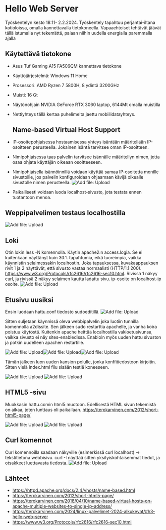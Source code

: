 # Hello Web Server
Työskentelyn kesto 18:11- 2.2.2024. Työskentely tapahtuu perjantai-iltana kotioloissa, omalla kannettavalla tietokoneella. Vapaaehtoiset tehtävät jäävät tällä istumalla nyt tekemättä, palaan niihin uudella energialla paremmalla ajalla

## Käytettävä tietokone
- Asus Tuf Gaming A15 FA506QM kannettava tietokone
- Käyttöjärjestelmä: Windows 11 Home
- Prosessori: AMD Ryzen 7 5800H, 8 ydintä 3200GHz
- Muisti: 16 Gt
- Näytönohjain NVIDIA GeForce RTX 3060 laptop, 6144Mt omalla muistilla
- Nettiyhteys tällä kertaa puhelimelta jaettu mobiilidatayhteys.

  ## Name-based Virtual Host Support
- IP-osoitepohjaisessa hostaamisessa yhteys isäntään määritellään IP-osoitteen perusteella. Jokainen isäntä tarvitsee oman IP-osoitteen.
- Nimipohjaisessa taas palvelin tarvitsee isännälle määritellyn nimen, jotta osaa ohjata käyttäjän oikeaan osoitteeseen.
- Nimipohjaisella isännöinnillä voidaan käyttää samaa IP-osoitetta monille sivustoille, jos palvelin konfiguroidaan ohjaamaan kävijä oikealle sivustolle nimen perusteella.
![Add file: Upload](h3_virtual_host_config.png)
- Paikallisesti voidaan luoda localhost-sivusto, jota testata ennen tuotantoon menoa.

## Weppipalvelimen testaus localhostilla
![Add file: Upload](h3_curl_localhost.png)

## Loki
Otin lokin less -N komennolla. Käytin apache2:n access.logia. Se ei kuitenkaan näyttänyt kuin 30.1. tapahtumia, eikä tuoreimpia, vaikka käynnistin selaimessakin localhostin. Joka tapauksessa, kuvakaappauksen rivit 1 ja 2 näyttävät, että sivusto vastaa normaalisti (HTTP/1.1 200). https://www.w3.org/Protocols/rfc2616/rfc2616-sec10.html. Rivissä 1 näkyy curl, ja rivissä 2 näkyy selaimen kautta ladattu sivu. ip-osoite on localhost-ip osoite.
![Add file: Upload](h3_access_log.png)

## Etusivu uusiksi
Ensin luodaan hattu.conf tiedosto sudoeditillä.
![Add file: Upload](h3_hattu_conf.png)

Sitten suljetaan käynnissä oleva webbipalvelin joka luotiin tunnilla komennolla a2dissite. Sen jälkeen sudo restarttia apachelle, ja vanha koira poistuu käytöstä. Kuitenkin apache heittää localhostilla vakioetusivunsa, vaikka sivusto ei näy sites-enabledissa. Enabloin myös uuden hattu sivuston ja potkin uudelleen apachen restartille.

![Add file: Upload](h3_dissite_koira.png)![Add file: Upload](h3_dissite_koira_restart.png)![Add file: Upload](h3_hattu_enabled.png)

Tämän jälkeen luon uuden kansion polulle, jonka konffitiedostoon kirjoitin.
Sitten vielä index.html filu sisään testiä koneeseen.

![Add file: Upload](h3_hattu_test1.png)
![Add file: Upload](h3_hattu_test2.png)

## HTML5 -sivu
Muokkasin hattu.comin html5 muotoon. Edellisestä HTML sivun tekemistä on aikaa, joten lunttaus oli paikallaan. https://terokarvinen.com/2012/short-html5-page/

![Add file: Upload](h3_html5.png)
![Add file: Upload](h3_html_firefox.png)

## Curl komennot
Curl komennoilla saadaan näkyville (esimerkissä curl localhost) -> tekstitietona webbisivu. curl -I näyttää sitten yksityiskohtaisemmat tiedot, ja otsakkeet luettavasta tiedosta.
![Add file: Upload](h3_curl_i.png)

## Lähteet
- https://httpd.apache.org/docs/2.4/vhosts/name-based.html
- https://terokarvinen.com/2012/short-html5-page/
- https://terokarvinen.com/2018/04/10/name-based-virtual-hosts-on-apache-multiple-websites-to-single-ip-address/
- https://terokarvinen.com/2024/linux-palvelimet-2024-alkukevat/#h3-hello-web-server
- https://www.w3.org/Protocols/rfc2616/rfc2616-sec10.html

